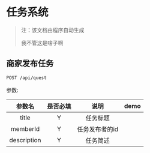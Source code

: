 # 任务系统

> 注：该文档由程序自动生成
> 
> 我不管这是啥子啊



## 商家发布任务

``` html
POST /api/quest
```

参数:

|     参数名     | 是否必填 |    说明    | demo | 
| :---------: | :--: | :------: | :--: | 
|    title    |  Y   |   任务标题   |      | 
|  memberId   |  Y   | 任务发布者的id |      | 
| description |  Y   |   任务简述   |      | 
